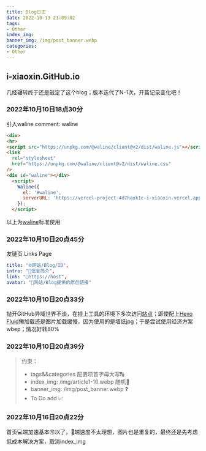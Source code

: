 ```yaml
---
title: Blog日志
date: 2022-10-13 21:09:02
tags: 
- Other
index_img: 
banner_img: /img/post_banner.webp
categories:
- Other
---
```


## i-xiaoxin.GitHub.io

几经辗转终于还是敲定了这个blog；版本迭代了N-1次，开篇记录变化吧！

### 2022年10月10日18点30分

引入waline comment: waline

```html
<div>
<hr>
<script src="https://unpkg.com/@waline/client@v2/dist/waline.js"></script> 
<link
  rel="stylesheet"
  href="https://unpkg.com/@waline/client@v2/dist/waline.css"
/>
<div id="waline"></div>
  <script>
    Waline({
      el: '#waline',
      serverURL: 'https://vercel-project-4d7haxk1c-i-xiaoxin.vercel.app',
    });
  </script>
```

以上为[waline](https://waline.js.org/)标准使用

### 2022年10月10日20点45分

 友链页 Links Page

```yaml
title: "🌐网站/Blog/ID",
intro: "📶信息简介",
link: "🔗https://host",
avatar: "🧩网站/Blog提供的原创链接"
```

### 2022年10月10日20点33分

抛开GitHub异域世界不谈，在挂上工具的环境下多次访问[站点](https://i-xiaoxin.github.io/)；即使配上[Hexo Fluid](https://hexo.fluid-dev.com/docs/)懒加载还是图片加载缓慢，因为使用的是墙纸jpg；于是尝试使用经济方案wbep；情况好转80%

### 2022年10月10日20点39分

>约束：
>
>- tags&&categories 配置项首字母大写🔠
>- index_img: /img/article1-10.webp 随机🎲
>- banner_img: /img/post_banner.webp ❓
>- To Do add 📈

### 2022年10月16日20点22分

首页💻端加速基本🉑️以了，📱端速度不太理想，图片也是重复的，最终还是先考虑低成本解决方案，取消index_img
